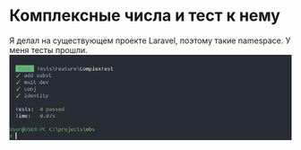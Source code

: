 # Комплексные числа и тест к нему
Я делал на существующем проекте Laravel, поэтому такие namespace. 
У меня тесты прошли. 
![alt text](2021-08-11_14-08-29.png "Скриншот теста")

